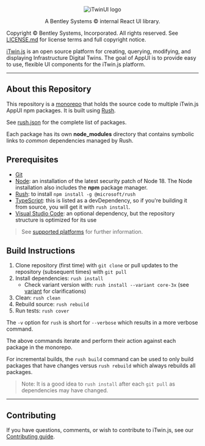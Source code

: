 ﻿<p align="center">
  <picture>
    <source
      media='(prefers-color-scheme: dark)'
      srcset='https://itwin.github.io/iTwinUI/logo-dark.svg'
    />
    <img
      src='https://itwin.github.io/iTwinUI/logo.svg'
      alt='iTwinUI logo'
    />
  </picture>
</p>

<p align="center">A Bentley Systems © internal React UI library.</p>

Copyright © Bentley Systems, Incorporated. All rights reserved. See [LICENSE.md](./LICENSE.md) for license terms and full copyright notice.

[iTwin.js](http://www.itwinjs.org) is an open source platform for creating, querying, modifying, and displaying Infrastructure Digital Twins. The goal of AppUI is to provide easy to use, flexible UI components for the iTwin.js platform.

---

## About this Repository

This repository is a [monorepo](https://en.wikipedia.org/wiki/Monorepo) that holds the source code to multiple iTwin.js AppUI npm packages. It is built using [Rush](http://rushjs.io/).

See [rush.json](./rush.json) for the complete list of packages.

Each package has its own **node_modules** directory that contains symbolic links to _common_ dependencies managed by Rush.

## Prerequisites

- [Git](https://git-scm.com/)
- [Node](https://nodejs.org/en/): an installation of the latest security patch of Node 18. The Node installation also includes the **npm** package manager.
- [Rush](https://github.com/Microsoft/web-build-tools/wiki/Rush): to install `npm install -g @microsoft/rush`
- [TypeScript](https://www.typescriptlang.org/): this is listed as a devDependency, so if you're building it from source, you will get it with `rush install`.
- [Visual Studio Code](https://code.visualstudio.com/): an optional dependency, but the repository structure is optimized for its use

> See [supported platforms](https://www.itwinjs.org/learning/supportedplatforms/) for further information.

## Build Instructions

1. Clone repository (first time) with `git clone` or pull updates to the repository (subsequent times) with `git pull`
2. Install dependencies: `rush install`
   - Check variant version with: `rush install --variant core-3x` (see [variant](#itwinjs-core-3x-compatibility) for clarifications)
3. Clean: `rush clean`
4. Rebuild source: `rush rebuild`
5. Run tests: `rush cover`

The `-v` option for `rush` is short for `--verbose` which results in a more verbose command.

The above commands iterate and perform their action against each package in the monorepo.

For incremental builds, the `rush build` command can be used to only build packages that have changes versus `rush rebuild` which always rebuilds all packages.

> Note: It is a good idea to `rush install` after each `git pull` as dependencies may have changed.

---

## Contributing

If you have questions, comments, or wish to contribute to iTwin.js, see our [Contributing guide](./CONTRIBUTING.md).
